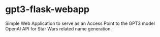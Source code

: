 # gpt3-flask-webapp
Simple Web Application to serve as an Access Point to the GPT3 model OpenAI API for Star Wars related name generation.

